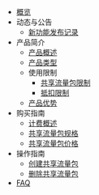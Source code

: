 * [概览](/trafficpackage/README)
* 动态与公告
     * [新功能发布记录](/trafficpackage/notice/New_Feature)
* 产品简介
     * [产品概述](/trafficpackage/introduction/Overview)
     * [产品类型](/trafficpackage/introduction/Category)
     * 使用限制
         * [共享流量包限制](/trafficpackage/introduction/Limit/Traffic_Package)
         * [抵扣限制](/trafficpackage/introduction/Limit/Deduction)
     * [产品优势](/trafficpackage/introduction/Advantage)
* 购买指南
     * [计费概述](/trafficpackage/buy/introduction)
     * [共享流量包规格](/trafficpackage/buy/specification)
     * [共享流量包价格](/trafficpackage/buy/Price)
* 操作指南
     * [创建共享流量包](/trafficpackage/guide/Create)
     * [删除共享流量包](/trafficpackage/guide/Delete)
* [FAQ](/trafficpackage/faq)
